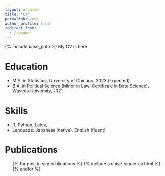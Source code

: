```yaml
---
layout: archive
title: "CV"
permalink: /cv/
author_profile: true
redirect_from:
  - /resume
---
```


{% include base_path %}
My CV is here

Education
======
* M.S. in Statistics, University of Chicago, 2023 (expected)
* B.A. in Political Science (Minor in Law, Certificate in Data Science), Waseda University, 2021

  
Skills
======
* R, Python, Latex, 
* Language: Japanese (native), English (fluent)

Publications
======
  <ul>{% for post in site.publications %}
    {% include archive-single-cv.html %}
  {% endfor %}</ul>

